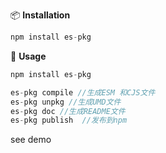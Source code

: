 
📦 **Installation**
``` javascript
npm install es-pkg
```
🔨 **Usage**
``` javascript
npm install es-pkg

es-pkg compile //生成ESM 和CJS文件
es-pkg unpkg //生成UMD文件
es-pkg doc //生成README文件
es-pkg publish  //发布到npm
```
see demo
